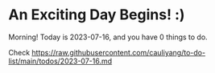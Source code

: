 # An Exciting Day Begins! :)

Morning! Today is 2023-07-16, and you have 0 things to do.

Check https://raw.githubusercontent.com/cauliyang/to-do-list/main/todos/2023-07-16.md